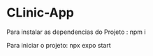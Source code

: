 # CLinic-App

Para instalar as dependencias do Projeto :
npm i

Para iniciar o projeto:
npx expo start
